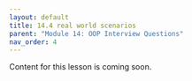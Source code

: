 ```yaml
---
layout: default
title: 14.4 real world scenarios
parent: "Module 14: OOP Interview Questions"
nav_order: 4
---
```


Content for this lesson is coming soon.
